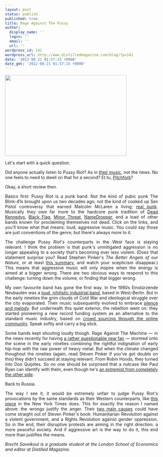```yaml
---
layout: post
status: publish
published: true
title: Rage Against The Pussy
author:
  display_name: ''
  login: ''
  email: ''
  url: ''
wordpress_id: 141
wordpress_url: http://www.distilledmagazine.com/blog/?p=141
date: '2012-08-21 01:57:15 +0000'
date_gmt: '2012-08-21 01:57:15 +0000'
---
```

<p><a href="http://distilledmagazine.com/wp-content/uploads/2012/08/freepussyriot1.jpg" target="_blank"><img class="alignright" title="freepussyriot" src="http://distilledmagazine.com/wp-content/uploads/2012/08/freepussyriot1.jpg" alt="" width="400" height="266" /></a></p>
<p style="text-align: justify;">Let's start with a quick question.</p>
<p style="text-align: justify;">Did anyone actually listen to Pussy Riot? As in <a href="http://distilledmagazine.com/wp-content/uploads/2012/08/pussy-riot-release-new-single-video?intcmp=239" target="_blank">their music</a>, not the news. No one feels to need to dwell on that for a second? Et tu, <a href="http://distilledmagazine.com/wp-content/uploads/2012/08/?query=pussy+riot&amp;filters=album_reviews&amp;min_year=1999&amp;max_year=2012" target="_blank">Pitchfork</a>?</p>
<p style="text-align: justify;">Okay, a short review then.</p>
<p style="text-align: justify;">Basics first: Pussy Riot is a punk band. Not the kind of pubic punk The Blink-41s brought upon us two decades ago; not the kind of cooked up Sex Pistol controversy that earned Malcolm McLaren a living; <a href="http://distilledmagazine.com/wp-content/uploads/2012/08/podcastfirstversion.jpg" target="_blank">real punk</a>. Musically they owe far more to the hardcore punk tradition of <a href="http://distilledmagazine.com/wp-content/uploads/2012/08/watch?v=-KTsXHXMkJA" target="_blank">Dead Kennedys</a>, <a href="http://distilledmagazine.com/wp-content/uploads/2012/08/watch?v=qS9B9lLmULE" target="_blank">Black Flag</a>, <a href="http://distilledmagazine.com/wp-content/uploads/2012/08/watch?v=H1i9owelB-k" target="_blank">Minor Threat</a>, <a href="http://distilledmagazine.com/wp-content/uploads/2012/08/watch?v=dQw4w9WgXcQ" target="_blank">NameDropper</a>, and a load of other bands known for proclaiming themselves not dead. Click on the links, and you'll know what that means: loud, aggressive music. You could say those are just conventions of the genre; but there's always more to it.</p>
<p style="text-align: justify;">The challenge Pussy Riot's counterparts in the West face is staying relevant. I think the problem is that punk's unmitigated aggression is no longer appealing to a society that's becoming ever less violent. (Does that statement surprise you? Read Stephen Pinker's <em>The Better Angels of our Nature</em>, or at least <a href="http://distilledmagazine.com/wp-content/uploads/2012/08/violence-history" target="_blank">this summary</a>, and watch your scepticism disappear.) This means that aggressive music will only inspire when the energy is aimed at a bigger wrong. There are two obvious ways to respond to this challenge: turning down the volume, or finding that bigger wrong.</p>
<p style="text-align: justify;">My own favourite band has gone the first way. In the 1980s Einstürzende Neubauten was a <a href="http://distilledmagazine.com/wp-content/uploads/2012/08/watch?v=7IL__IAyBuE" target="_blank">loud, nihilistic industrial band</a>, based in West-Berlin. But in the early nineties the grim clouds of Cold War and ideological struggle over the city evaporated. Their music subsequently evolved to embrace <a href="http://distilledmagazine.com/wp-content/uploads/2012/08/watch?v=hex6IErt9do" target="_blank">silence and melody</a>. But underneath this quiet exterior, the rebellion went on: they started pioneering a new record funding system as an alternative to the standard music industry, based on <a href="http://distilledmagazine.com/wp-content/uploads/2012/08/BlixaBargeldErinZhu" target="_blank">crowd sourcing through the online community</a>. Speak softly and carry a big stick.</p>
<p style="text-align: justify;">Some bands kept shouting loudly though. Rage Against The Machine — in the news recently for having <a href="http://distilledmagazine.com/wp-content/uploads/2012/08/watch?v=6iljJo0cPFY" target="_blank">a rather questionable new fan</a> — stormed onto the scene in the early nineties combining the rightful indignation of early hip-hop with the raw power of heavy metal. But when the climate changed thoughout the nineties (again, read Steven Pinker if you've got doubts on this) they didn't succeed at staying relevant. From Robin Hoods, they turned into Don Quijotes. So no one should be surprised that a nutcase like Paul Ryan can identify with them, even though he's <a href="http://distilledmagazine.com/wp-content/uploads/2012/08/todd-akin-and-paul-ryan-are-more-alike-than-you-think.html" target="_blank">an extremist from completely the other side</a>.</p>
<p style="text-align: justify;">Back to Russia.</p>
<p style="text-align: justify;">The way I see it, it would be extremely unfair to judge Pussy Riot's provocations by the same standards as their Western counterparts, like <a href="http://www.nytimes.com/2012/08/21/opinion/the-wrong-reasons-to-back-pussy-riot.html" target="_blank">this piece</a> in the New York Times does. This for exactly the reason I named above: the wrongs justify the anger. Their <a href="http://distilledmagazine.com/wp-content/uploads/2012/08/pussy-riot-punk-prayer-lyrics" target="_blank">two main causes</a> could have come straight out of Steven Pinker's book: Humanitarian Revolution against a violent government, and a Rights Revolution against gender oppression. So in the end, their disruptive protests are aiming in the right direction: a more peaceful society. And if aggressive art is the way to do it, this end more than justifies the means.</p>
<p style="text-align: justify;"><em>Brecht Savelkoul is a graduate student at the London School of Economics and editor at Distilled Magazine.</em></p>
